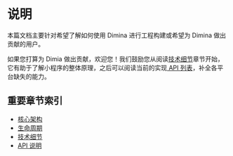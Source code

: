 # 说明

本篇文档主要针对希望了解如何使用 Dimina 进行工程构建或希望为 Dimina 做出贡献的用户。

如果您打算为 Dimia 做出贡献，欢迎您！我们鼓励您从阅读[技术细节](./Architecture-Details.md)章节开始，它有助于了解小程序的整体原理，之后可以阅读当前的实现[ API 列表](./API-Reference.md)，补全各平台缺失的能力。

## 重要章节索引

* [核心架构](./Architecture-Diagram.md)
* [生命周期](./Architecture-Lifecycle.md)
* [技术细节](./Architecture-Details.md)
* [API 说明](./API-Reference.md)
